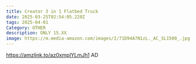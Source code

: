 ```yaml
---
title: Creator 3 in 1 Flatbed Truck
date: 2025-03-25T02:54:05.220Z
tags: 2025-04-01
Category: OTHER
description: ONLY 15.XX
image: https://m.media-amazon.com/images/I/71D94A7N1zL._AC_SL1500_.jpg
---
```

<https://amzlink.to/az0xmplYLmJh1> AD